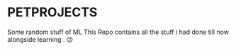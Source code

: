 # PETPROJECTS
Some random stuff of ML 
 This Repo contains all the stuff i had done till now alongside learning . 😉
